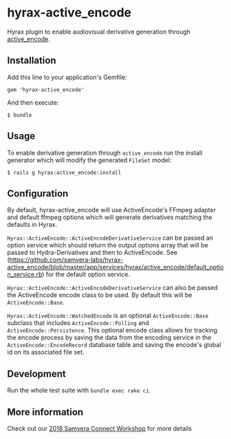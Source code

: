 # hyrax-active_encode
Hyrax plugin to enable audiovisual derivative generation through [active_encode](https://github.com/samvera-labs/active_encode).

## Installation

Add this line to your application's Gemfile:

```
gem 'hyrax-active_encode'
```

And then execute:

    $ bundle

## Usage

To enable derivative generation through `active_encode` run the install generator which will modify the generated `FileSet` model:

    $ rails g hyrax:active_encode:install

## Configuration

By default, hyrax-active_encode will use ActiveEncode's FFmpeg adapter and default ffmpeg options which will generate derivatives matching the defaults in Hyrax.

`Hyrax::ActiveEncode::ActiveEncodeDerivativeService` can be passed an option service which should return the output options array that will be passed to Hydra-Derivatives and then to ActiveEncode.  See (https://github.com/samvera-labs/hyrax-active_encode/blob/master/app/services/hyrax/active_encode/default_option_service.rb) for the default option service.

`Hyrax::ActiveEncode::ActiveEncodeDerivativeService` can also be passed the ActiveEncode encode class to be used.  By default this will be `ActiveEncode::Base`.

`Hyrax::ActiveEncode::WatchedEncode` is an optional `ActiveEncode::Base` subclass that includes `ActiveEncode::Polling` and `ActiveEncode::Persistence`.  This optional encode class allows for tracking the encode process by saving the data from the encoding service in the `ActiveEncode::EncodeRecord` database table and saving the encode's global id on its associated file set.

## Development

Run the whole test suite with `bundle exec rake ci`.

## More information
Check out our [2018 Samvera Connect Workshop](https://github.com/avalonmediasystem/connect2018-workshop) for more details
